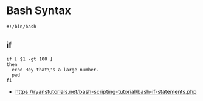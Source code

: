 # Bash Syntax
```
#!/bin/bash
```

## if
```
if [ $1 -gt 100 ]
then
  echo Hey that\'s a large number.
  pwd
fi
```
* https://ryanstutorials.net/bash-scripting-tutorial/bash-if-statements.php

